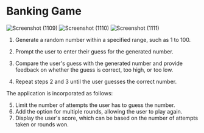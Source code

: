 # Banking Game

![Screenshot (1109)](https://github.com/user-attachments/assets/7132577f-ba95-4a00-a924-32f54dcc2805)
![Screenshot (1110)](https://github.com/user-attachments/assets/9efacbee-0a8a-493b-94ff-4ca9a1c1b2e8)
![Screenshot (1111)](https://github.com/user-attachments/assets/2927eb59-deeb-49a3-8c2f-2b05dcdf0941)

1. Generate a random number within a specified range, such as 1 to 100.


2. Prompt the user to enter their guess for the generated number.

3. Compare the user's guess with the generated number and provide feedback on whether the guess
is correct, too high, or too low.

4. Repeat steps 2 and 3 until the user guesses the correct number.

The application is incorporated as follows:

5. Limit the number of attempts the user has to guess the number.
6. Add the option for multiple rounds, allowing the user to play again.
7. Display the user's score, which can be based on the number of attempts taken or rounds won.
